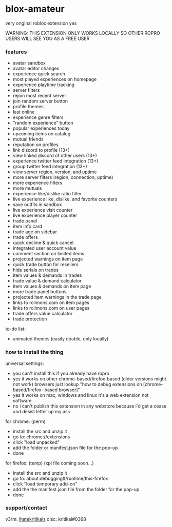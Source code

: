 # blox-amateur
very original roblox extension yes

WARNING: THIS EXTENSION ONLY WORKS LOCALLY SO OTHER ROPRO USERS WILL SEE YOU AS A FREE USER

### features

- avatar sandbox
- avatar editor changes
- experience quick search
- most played experiences on homepage
- experience playtime tracking
- server filters
- rejoin most recent server
- join random server button
- profile themes
- last online
- experience genre filters
- "random experience" button
- popular experiences today
- upcoming items on catalog
- mutual friends
- reputation on profiles
- link discord to profile (13+)
- view linked discord of other users (13+)
- experience twitter feed integration (13+)
- group twitter feed integration (13+)
- view server region, version, and uptime
- more server filters (region, connection, uptime)
- more experience filters
- more mutuals
- experience like/dislike ratio filter
- live experience like, dislike, and favorite counters
- save outfits in sandbox
- live experience visit counter
- live experience player counter
- trade panel
- item info card
- trade age on sidebar
- trade offers
- quick decline & quick cancel
- integrated user account value
- comment section on limited items
- projected warnings on item page
- quick trade button for resellers
- hide serials on trades
- item values & demands in trades
- trade value & demand calculator
- item values & demands on item page
- more trade panel buttons
- projected item warnings in the trade page
- links to rolimons.com on item pages
- links to rolimons.com on user pages
- trade offers value calculator
- trade protection

to-do list:
- animated themes (easily doable, only locally)

### how to install the thing
universal settings:
- you can't install this if you already have ropro
- yes it works on other chrome-based/firefox-based (older versions might not work) browsers just lookup "how to debug extensions on [chrome-based/firefox-   based browser]" 
- yes it works on mac, windows and linux it's a web extension not software
- no i can't publish this extension in any webstore because i'd get a cease and desist letter up my ass

for chrome: (perm)
- install the src and unzip it
- go to: chrome://extensions
- click "load unpacked"
- add the folder or manifest.json file for the pop-up
- done

for firefox: (temp) (xpi file coming soon...)
- install the src and unzip it
- go to: about:debugging#/runtime/this-firefox
- click "load temporary add-on"
- add the the manifest.json file from the folder for the pop-up
- done

### support/contact
v3rm: [ihatekritikals](https://v3rmillion.net/member.php?action=profile&uid=2779623)
disc: kritikal#0368
